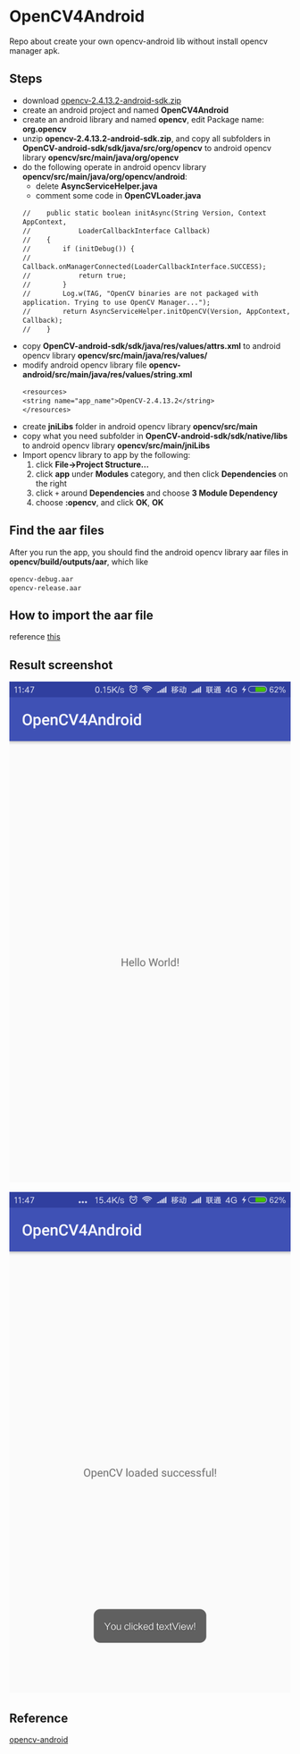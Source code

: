 # OpenCV4Android
Repo about create your own opencv-android lib without install opencv manager apk.

## Steps

- download [opencv-2.4.13.2-android-sdk.zip](https://sourceforge.net/projects/opencvlibrary/files/opencv-android/2.4.13/opencv-2.4.13.2-android-sdk.zip/download)
- create an android project and named **OpenCV4Android**
- create an android library and named **opencv**, edit Package name: **org.opencv**
- unzip **opencv-2.4.13.2-android-sdk.zip**, and copy all subfolders in **OpenCV-android-sdk/sdk/java/src/org/opencv** to android opencv library **opencv/src/main/java/org/opencv**
- do the following operate in android opencv library **opencv/src/main/java/org/opencv/android**:
    - delete **AsyncServiceHelper.java**
    - comment some code in **OpenCVLoader.java**
    ```
    //    public static boolean initAsync(String Version, Context AppContext,
    //            LoaderCallbackInterface Callback)
    //    {
    //        if (initDebug()) {
    //            Callback.onManagerConnected(LoaderCallbackInterface.SUCCESS);
    //            return true;
    //        }
    //        Log.w(TAG, "OpenCV binaries are not packaged with application. Trying to use OpenCV Manager...");
    //        return AsyncServiceHelper.initOpenCV(Version, AppContext, Callback);
    //    }
    ```
- copy **OpenCV-android-sdk/sdk/java/res/values/attrs.xml** to android opencv library **opencv/src/main/java/res/values/**
- modify android opencv library file **opencv-android/src/main/java/res/values/string.xml**
  ```
  <resources>
  <string name="app_name">OpenCV-2.4.13.2</string>
  </resources>
  ```
- create **jniLibs** folder in android opencv library **opencv/src/main**
- copy what you need subfolder in **OpenCV-android-sdk/sdk/native/libs** to android opencv library **opencv/src/main/jniLibs**
- Import opencv library to app by the following:
    1. click **File->Project Structure...**
    2. click **app** under **Modules** category, and then click **Dependencies** on the right
    3. click `+` around **Dependencies** and choose **3 Module Dependency**
    4. choose **:opencv**, and click **OK**, **OK**

## Find the aar files

After you run the app, you should find the android opencv library aar files in **opencv/build/outputs/aar**, which like
```
opencv-debug.aar
opencv-release.aar
```

## How to import the aar file

reference [this](http://stackoverflow.com/questions/16682847/how-to-manually-include-external-aar-package-using-new-gradle-android-build-syst)

## Result screenshot

![start](./0.png)

![click](./1.png)

## Reference

[opencv-android](https://github.com/steveliles/opencv-android)
